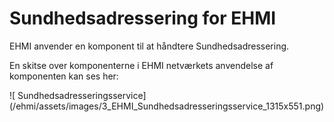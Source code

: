 # Sundhedsadressering for EHMI

EHMI anvender en komponent til at håndtere Sundhedsadressering.

En skitse over komponenterne i EHMI netværkets anvendelse af komponenten kan ses her:

<p>
![
Sundhedsadresseringsservice](/ehmi/assets/images/3_EHMI_Sundhedsadresseringsservice_1315x551.png)
